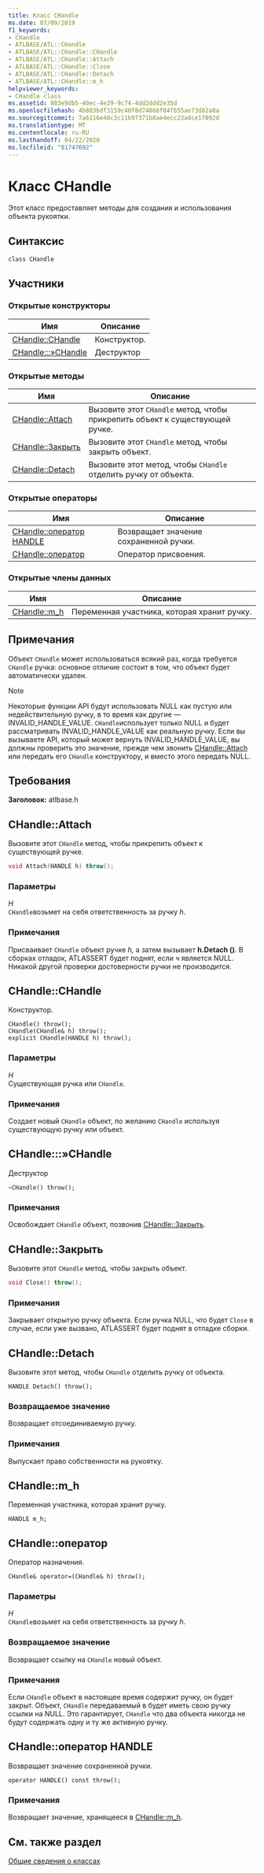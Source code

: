 ```yaml
---
title: Класс CHandle
ms.date: 07/09/2019
f1_keywords:
- CHandle
- ATLBASE/ATL::CHandle
- ATLBASE/ATL::CHandle::CHandle
- ATLBASE/ATL::CHandle::Attach
- ATLBASE/ATL::CHandle::Close
- ATLBASE/ATL::CHandle::Detach
- ATLBASE/ATL::CHandle::m_h
helpviewer_keywords:
- CHandle class
ms.assetid: 883e9db5-40ec-4e29-9c74-4dd2ddd2e35d
ms.openlocfilehash: 4b883bdf3159c40f8d74866f04f655ae73d82a8a
ms.sourcegitcommit: 7a6116e48c3c11b97371b8ae4ecc23adce1f092d
ms.translationtype: MT
ms.contentlocale: ru-RU
ms.lasthandoff: 04/22/2020
ms.locfileid: "81747692"
---
```

# <a name="chandle-class"></a>Класс CHandle

Этот класс предоставляет методы для создания и использования объекта рукоятки.

## <a name="syntax"></a>Синтаксис

```
class CHandle
```

## <a name="members"></a>Участники

### <a name="public-constructors"></a>Открытые конструкторы

|Имя|Описание|
|----------|-----------------|
|[CHandle::CHandle](#chandle)|Конструктор.|
|[CHandle:::»CHandle](#dtor)|Деструктор|

### <a name="public-methods"></a>Открытые методы

|Имя|Описание|
|----------|-----------------|
|[CHandle::Attach](#attach)|Вызовите этот `CHandle` метод, чтобы прикрепить объект к существующей ручке.|
|[CHandle::Закрыть](#close)|Вызовите этот `CHandle` метод, чтобы закрыть объект.|
|[CHandle::Detach](#detach)|Вызовите этот метод, чтобы `CHandle` отделить ручку от объекта.|

### <a name="public-operators"></a>Открытые операторы

|Имя|Описание|
|----------|-----------------|
|[CHandle::оператор HANDLE](#operator_handle)|Возвращает значение сохраненной ручки.|
|[CHandle::оператор](#operator_eq)|Оператор присвоения.|

### <a name="public-data-members"></a>Открытые члены данных

|Имя|Описание|
|----------|-----------------|
|[CHandle::m_h](#m_h)|Переменная участника, которая хранит ручку.|

## <a name="remarks"></a>Примечания

Объект `CHandle` может использоваться всякий раз, когда требуется `CHandle` ручка: основное отличие состоит в том, что объект будет автоматически удален.

> [!NOTE]
> Некоторые функции API будут использовать NULL как пустую или недействительную ручку, в то время как другие — INVALID_HANDLE_VALUE. `CHandle`использует только NULL и будет рассматривать INVALID_HANDLE_VALUE как реальную ручку. Если вы вызываете API, который может вернуть INVALID_HANDLE_VALUE, вы должны проверить это значение, прежде чем звонить [CHandle::Attach](#attach) или передать его `CHandle` конструктору, и вместо этого передать NULL.

## <a name="requirements"></a>Требования

**Заголовок:** atlbase.h

## <a name="chandleattach"></a><a name="attach"></a>CHandle::Attach

Вызовите этот `CHandle` метод, чтобы прикрепить объект к существующей ручке.

```cpp
void Attach(HANDLE h) throw();
```

### <a name="parameters"></a>Параметры

*H*<br/>
`CHandle`возьмет на себя ответственность за ручку *h*.

### <a name="remarks"></a>Примечания

Присваивает `CHandle` объект ручке *h,* а затем вызывает **h.Detach ()**. В сборках отладок, ATLASSERT будет поднят, если *ч* является NULL. Никакой другой проверки достоверности ручки не производится.

## <a name="chandlechandle"></a><a name="chandle"></a>CHandle::CHandle

Конструктор.

```
CHandle() throw();
CHandle(CHandle& h) throw();
explicit CHandle(HANDLE h) throw();
```

### <a name="parameters"></a>Параметры

*H*<br/>
Существующая ручка или `CHandle`.

### <a name="remarks"></a>Примечания

Создает новый `CHandle` объект, по желанию `CHandle` используя существующую ручку или объект.

## <a name="chandlechandle"></a><a name="dtor"></a>CHandle:::»CHandle

Деструктор

```
~CHandle() throw();
```

### <a name="remarks"></a>Примечания

Освобождает `CHandle` объект, позвонив [CHandle::Закрыть](#close).

## <a name="chandleclose"></a><a name="close"></a>CHandle::Закрыть

Вызовите этот `CHandle` метод, чтобы закрыть объект.

```cpp
void Close() throw();
```

### <a name="remarks"></a>Примечания

Закрывает открытую ручку объекта. Если ручка NULL, что будет `Close` в случае, если уже вызвано, ATLASSERT будет поднят в отладке сборки.

## <a name="chandledetach"></a><a name="detach"></a>CHandle::Detach

Вызовите этот метод, чтобы `CHandle` отделить ручку от объекта.

```
HANDLE Detach() throw();
```

### <a name="return-value"></a>Возвращаемое значение

Возвращает отсоединиваемую ручку.

### <a name="remarks"></a>Примечания

Выпускает право собственности на рукоятку.

## <a name="chandlem_h"></a><a name="m_h"></a>CHandle::m_h

Переменная участника, которая хранит ручку.

```
HANDLE m_h;
```

## <a name="chandleoperator-"></a><a name="operator_eq"></a>CHandle::оператор

Оператор назначения.

```
CHandle& operator=(CHandle& h) throw();
```

### <a name="parameters"></a>Параметры

*H*<br/>
`CHandle`возьмет на себя ответственность за ручку *h*.

### <a name="return-value"></a>Возвращаемое значение

Возвращает ссылку на `CHandle` новый объект.

### <a name="remarks"></a>Примечания

Если `CHandle` объект в настоящее время содержит ручку, он будет закрыт. Объект, `CHandle` передаваемый в будет иметь свою ручку ссылки на NULL. Это гарантирует, `CHandle` что два объекта никогда не будут содержать одну и ту же активную ручку.

## <a name="chandleoperator-handle"></a><a name="operator_handle"></a>CHandle::оператор HANDLE

Возвращает значение сохраненной ручки.

```
operator HANDLE() const throw();
```

### <a name="remarks"></a>Примечания

Возвращает значение, хранящееся в [CHandle::m_h](#m_h).

## <a name="see-also"></a>См. также раздел

[Общие сведения о классах](../../atl/atl-class-overview.md)
